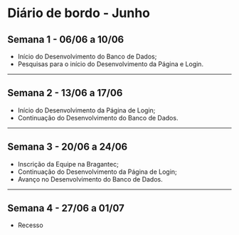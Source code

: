 # Diário de bordo - Junho

## Semana 1 - 06/06 a 10/06
- Início do Desenvolvimento do Banco de Dados;
- Pesquisas para o início do Desenvolvimento da Página e Login.

---

## Semana 2 - 13/06 a 17/06
- Início do Desenvolvimento da Página de Login;
- Continuação do Desenvolvimento do Banco de Dados.

---

## Semana 3 - 20/06 a 24/06
- Inscrição da Equipe na Bragantec;
- Continuação do Desenvolvimento da Página de Login;
- Avanço no Desenvolvimento do Banco de Dados.

---

## Semana 4 - 27/06 a 01/07
- Recesso
